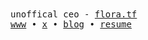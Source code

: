 <samp>
unoffical ceo - <a href="https://flora.tf">flora.tf</a>
<br>
<a href="https://namishh.me">www</a>  •  <a href="https://x.com/namishh_">x</a>  •  <a href="https://namishh.me/blog">blog</a> •  <a href="https://namishh.me/resume">resume</a>  
</samp>
